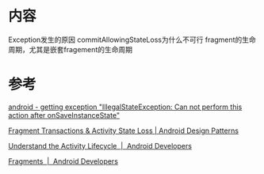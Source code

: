 
# 内容

Exception发生的原因
commitAllowingStateLoss为什么不可行
fragment的生命周期，尤其是嵌套fragement的生命周期

# 参考

[android - getting exception "IllegalStateException: Can not perform this action after onSaveInstanceState"](https://stackoverflow.com/questions/7469082/getting-exception-illegalstateexception-can-not-perform-this-action-after-onsa)

[Fragment Transactions & Activity State Loss | Android Design Patterns](http://www.androiddesignpatterns.com/2013/08/fragment-transaction-commit-state-loss.html)

[Understand the Activity Lifecycle  |  Android Developers](https://developer.android.com/guide/components/activities/activity-lifecycle#kotlin)

[Fragments  |  Android Developers](https://developer.android.com/guide/components/fragments)